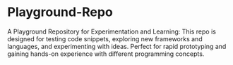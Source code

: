 # Playground-Repo
A Playground Repository for Experimentation and Learning: This repo is designed for testing code snippets, exploring new frameworks and languages, and experimenting with ideas. Perfect for rapid prototyping and gaining hands-on experience with different programming concepts.

